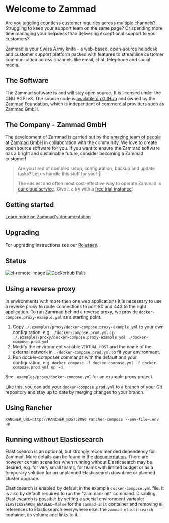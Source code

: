 # Welcome to Zammad

Are you juggling countless customer inquiries across multiple channels?
Struggling to keep your support team on the same page?
Or spending more time managing your helpdesk than delivering exceptional support to your customers?

Zammad is your Swiss Army knife - a web-based, open-source helpdesk and customer support platform
packed with features to streamline customer communication across channels like email, chat, telephone and social media.

## The Software

The Zammad software is and will stay open source. It is licensed under the GNU AGPLv3.
The source code is [available on GitHub](https://github.com/zammad/zammad) and owned by
the [Zammad Foundation](https://zammad-foundation.org/), which is independent of commercial
providers such as Zammad GmbH.

## The Company - Zammad GmbH

The development of Zammad is carried out by the [amazing team of people](https://zammad.com/en/company)
at [Zammad GmbH](https://zammad.com/) in collaboration with the community.
We love to create open source software for you. If you want to ensure the Zammad software
has a bright and sustainable future, consider becoming a Zammad customer!

> Are you tired of complex setup, configuration, backup and update tasks? Let us handle this stuff for you! 🚀
>
> The easiest and often most cost-effective way to operate Zammad is [our cloud service](https://zammad.com/en/pricing).
> Give it a try with a [free trial instance](https://zammad.com/en/getting-started)!

## Getting started

[Learn more on Zammad’s documentation](https://docs.zammad.org/en/latest/install/docker-compose.html)

## Upgrading

For upgrading instructions see our [Releases](https://github.com/zammad/zammad-docker-compose/releases).

## Status

[![ci-remote-image](https://github.com/zammad/zammad-docker-compose/actions/workflows/ci-remote-image.yaml/badge.svg)](https://github.com/zammad/zammad-docker-compose/actions/workflows/ci-remote-image.yaml) [![Dockerhub Pulls](https://badgen.net/docker/pulls/zammad/zammad-docker-compose?icon=docker&label=pulls)](https://hub.docker.com/r/zammad/zammad-docker-compose/)

## Using a reverse proxy

In environments with more then one web applications it is necessary to use a reverse proxy to route connections to port 80 and 443 to the right application.
To run Zammad behind a reverse proxy, we provide `docker-compose.proxy-example.yml` as a starting point.

1. Copy `./.examples/proxy/docker-compose.proxy-example.yml` to your own configuration, e.g. `./docker-compose.prod.yml`
    `cp ./.examples/proxy/docker-compose.proxy-example.yml ./docker-compose.prod.yml`
2. Modify the environment variable `VIRTUAL_HOST` and the name of the external network in `./docker-compose.prod.yml` to fit your environment.
3. Run docker-composer commands with the default and your configuration, e.g. `docker compose -f docker-compose.yml -f docker-compose.prod.yml up -d`

See `.examples/proxy/docker-compose.yml` for an example proxy project.

Like this, you can add your `docker-compose.prod.yml` to a branch of your Git repository and stay up to date by merging changes to your branch.

## Using Rancher

```console
RANCHER_URL=http://RANCHER_HOST:8080 rancher-compose --env-file=.env up
```

## Running without Elasticsearch

Elasticsearch is an optional, but strongly recommended dependency for Zammad. More details can be found in the [documentation](https://docs.zammad.org/en/latest/prerequisites/software.html#elasticsearch-optional). There are however certain scenarios when running without Elasticsearch may be desired, e.g. for very small teams, for teams with limited budget or as a temporary solution for an unplanned Elasticsearch downtime or planned cluster upgrade.

Elasticsearch is enabled by default in the example `docker-compose.yml` file. It is also by default required to run the "zammad-init" command. Disabling Elasticsearch is possible by setting a special environment variable: `ELASTICSEARCH_ENABLED=false` for the `zammad-init` container and removing all references to Elasticsearch everywhere else: the `zammad-elasticsearch` container, its volume and links to it.
